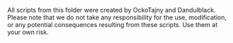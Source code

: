All scripts from this folder were created by OckoTajny and Dandulblack.
Please note that we do not take any responsibility for the use, modification, or any potential consequences resulting from these scripts. Use them at your own risk.